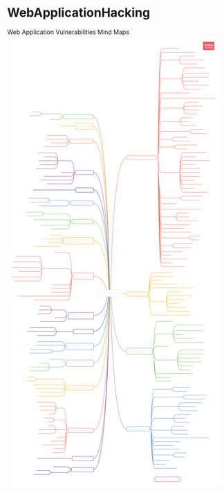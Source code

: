 # WebApplicationHacking
Web Application Vulnerabilities Mind Maps

![Web Application Hacking](WebApplicationVulnerabilities.png)
